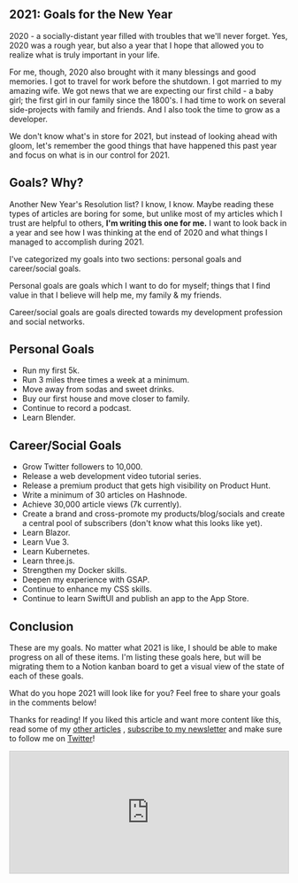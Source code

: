 ## 2021: Goals for the New Year

2020 - a socially-distant year filled with troubles that we'll never forget. Yes, 2020 was a rough year, but also a year that I hope that allowed you to realize what is truly important in your life.

For me, though, 2020 also brought with it many blessings and good memories. I got to travel for work before the shutdown. I got married to my amazing wife. We got news that we are expecting our first child - a baby girl; the first girl in our family since the 1800's. I had time to work on several side-projects with family and friends. And I also took the time to grow as a developer.

We don't know what's in store for 2021, but instead of looking ahead with gloom, let's remember the good things that have happened this past year and focus on what is in our control for 2021.

## Goals? Why?
Another New Year's Resolution list? I know, I know. Maybe reading these types of articles are boring for some, but unlike most of my articles which I trust are helpful to others, **I'm writing this one for me.** I want to look back in a year and see how I was thinking at the end of 2020 and what things I managed to accomplish during 2021.

I've categorized my goals into two sections: personal goals and career/social goals.

Personal goals are goals which I want to do for myself; things that I find value in that I believe will help me, my family & my friends.

Career/social goals are goals directed towards my development profession and social networks.

## Personal Goals

* Run my first 5k.
* Run 3 miles three times a week at a minimum.
* Move away from sodas and sweet drinks.
* Buy our first house and move closer to family.
* Continue to record a podcast.
* Learn Blender.

## Career/Social Goals

* Grow Twitter followers to 10,000.
* Release a web development video tutorial series.
* Release a premium product that gets high visibility on Product Hunt.
* Write a minimum of 30 articles on Hashnode.
* Achieve 30,000 article views (7k currently).
* Create a brand and cross-promote my products/blog/socials and create a central pool of subscribers (don't know what this looks like yet).
* Learn Blazor.
* Learn Vue 3.
* Learn Kubernetes.
* Learn three.js.
* Strengthen my Docker skills.
* Deepen my experience with GSAP.
* Continue to enhance my CSS skills.
* Continue to learn SwiftUI and publish an app to the App Store.

## Conclusion
These are my goals. No matter what 2021 is like, I should be able to make progress on all of these items. I'm listing these goals here, but will be migrating them to a Notion kanban board to get a visual view of the state of each of these goals.

What do you hope 2021 will look like for you? Feel free to share your goals in the comments below!

Thanks for reading! If you liked this article and want more content like this, read some of my [other articles](https://blog.braydoncoyer.dev/) , [subscribe to my newsletter](https://braydoncoyer.dev/newsletter/) and make sure to follow me on [Twitter](https://twitter.com/BraydonCoyer)!


<iframe
scrolling="no"
style="width:100%!important;height:220px;border:1px #ccc solid !important"
src="https://buttondown.email/braydoncoyer?as_embed=true"
></iframe>